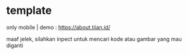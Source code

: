# template
only mobile | 
demo : https://about.tiian.id/

maaf jelek, silahkan inpect untuk mencari kode atau gambar yang mau diganti
